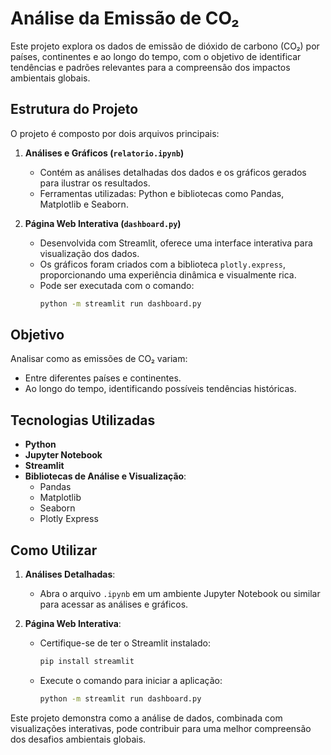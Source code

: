 # Análise da Emissão de CO₂  

Este projeto explora os dados de emissão de dióxido de carbono (CO₂) por países, continentes e ao longo do tempo, com o objetivo de identificar tendências e padrões relevantes para a compreensão dos impactos ambientais globais.  

## Estrutura do Projeto  

O projeto é composto por dois arquivos principais:  

1. **Análises e Gráficos (`relatorio.ipynb`)**  
   - Contém as análises detalhadas dos dados e os gráficos gerados para ilustrar os resultados.  
   - Ferramentas utilizadas: Python e bibliotecas como Pandas, Matplotlib e Seaborn.  

2. **Página Web Interativa (`dashboard.py`)**  
   - Desenvolvida com Streamlit, oferece uma interface interativa para visualização dos dados.  
   - Os gráficos foram criados com a biblioteca `plotly.express`, proporcionando uma experiência dinâmica e visualmente rica.  
   - Pode ser executada com o comando:  
     ```bash
     python -m streamlit run dashboard.py
     ```  

## Objetivo  

Analisar como as emissões de CO₂ variam:  
- Entre diferentes países e continentes.  
- Ao longo do tempo, identificando possíveis tendências históricas.  

## Tecnologias Utilizadas  

- **Python**  
- **Jupyter Notebook**  
- **Streamlit**  
- **Bibliotecas de Análise e Visualização**:  
  - Pandas  
  - Matplotlib  
  - Seaborn  
  - Plotly Express  

## Como Utilizar  

1. **Análises Detalhadas**:  
   - Abra o arquivo `.ipynb` em um ambiente Jupyter Notebook ou similar para acessar as análises e gráficos.  

2. **Página Web Interativa**:  
   - Certifique-se de ter o Streamlit instalado:  
     ```bash
     pip install streamlit
     ```  
   - Execute o comando para iniciar a aplicação:  
     ```bash
     python -m streamlit run dashboard.py
     ```  

Este projeto demonstra como a análise de dados, combinada com visualizações interativas, pode contribuir para uma melhor compreensão dos desafios ambientais globais.  
